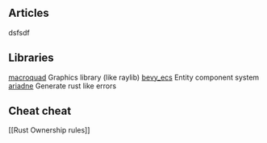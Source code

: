 ## Articles
dsfsdf
## Libraries 
[macroquad](https://crates.io/crates/macroquad) Graphics library (like raylib)
[bevy_ecs](https://crates.io/crates/bevy_ecs) Entity component system
[ariadne](https://github.com/zesterer/ariadne) Generate rust like errors

## Cheat cheat
[[Rust Ownership rules]]